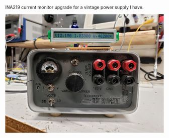 INA219 current monitor upgrade for a vintage power supply I have.

![current_14_s](./images/current_14_s.jpg)
